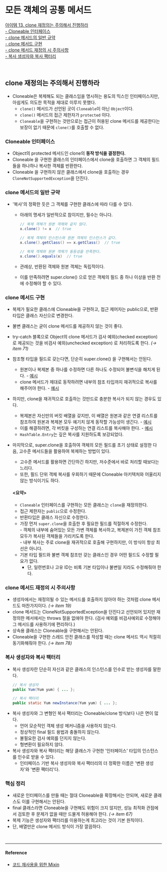 # 모든 객체의 공통 메서드

[아이템 13. clone 재정의는 주의해서 진행하라](#clone-재정의는-주의해서-진행하라)   
[- Cloneable 인터페이스](#cloneable-인터페이스)  
[- clone 메서드의 일반 규약](#clone-메서드의-일반-규약)  
[- clone 메서드 구현](#clone-메서드-구현)  
[- clone 메서드 재정의 시 주의사항](#clone-메서드-재정의-시-주의사항)  
[- 복사 생성자와 복사 팩터리](#복사생성자와-복사-팩터리)

<br>

## clone 재정의는 주의해서 진행하라
- Cloneable은 복제해도 되는 클래스임을 명시하는 용도의 믹스인 인터페이스지만, 아쉽게도 의도한 목적을 제대로 이루지 못했다. 
  - `clone()` 메서드가 선언된 곳이 `Cloneable`이 아닌 `Object`이다. 
  - `clone()` 메서드의 접근 제한자가 `protected` 이다. 
  - `Cloneable`을 구현하는 것만으로는 접근이 허용된 clone 메서드를 제공한다는 보장이 없기 때문에 `clone()`를 호출할 수 없다.
  

### Cloneable 인터페이스
- Object의 protected 메서드인 clone의 **동작 방식을 결정한다.**
- Cloneable 을 구현한 클래스의 인터페이스에서 clone을 호출하면 그 객체의 필드들을 하나하나 복사한 객체를 반환한다.
- Cloneable 을 구현하지 않은 클래스에서 clone을 호출하는 경우 `CloneNotSupportedException`을 던진다.


### clone 메서드의 일반 규약
- '복사'의 정확한 듯은 그 객체를 구현한 클래스에 따라 다를 수 있다.
  - 아래의 명세가 일반적으로 참이지만, 필수는 아니다.

    ```java
    // 복제 객체가 원본 객체와 같지 않다.
    x.clone() != x  // true
    ```
    ```java
    // 복제 객체의 인스턴스와 원본 객체의 인스턴스가 같다.
    x.clone().getClass() == x.getClass()  // true
    ```
    ```java
    // 복제 객체와 원본 객체가 동등성을 만족한다.
    x.clone().equals(x)  // true
    ```
  - 관례상, 반환된 객체와 원본 객체는 독립적이다. 
  - 이를 만족하려면 super.clone() 으로 얻은 객체의 필드 중 하나 이상을 반환 전에 수정해야 할 수 있다.


### clone 메서드 구현
- 복제가 필요한 클래스에 Cloneable을 구현하고, 접근 제어자는 public으로, 반환 타입은 클래스 자신으로 변경한다.
- 불변 클래스는 굳이 clone 메서드를 제공하지 않는 것이 좋다.
- try-catch 블록으로 Object의 clone 메서드가 검사 예외(checked exception) 로 제공되는 것을 비검사 예외(unchecked exception) 로 처리하도록 한다. *(→ item 71)*
- 참조형 타입을 필드로 갖는다면, 단순히 super.clone() 을 구현해서는 안된다.
  - 원본이나 복제본 중 하나를 수정하면 다른 하나도 수정되어 불변식을 해치게 된다. - [예시](https://github.com/pageprologue/study-effective-java/blob/main/heejin/src/test/java/study/heejin/chapter3/Item13Test.java#LC21)
  - clone 메서드가 제대로 동작하려면 내부의 참조 타입까지 재귀적으로 복사를 해주어야 한다. - [예시](https://github.com/pageprologue/study-effective-java/blob/main/heejin/src/test/java/study/heejin/chapter3/Item13Test.java#LC43)
- 하지만, clone을 재귀적으로 호출하는 것만드로 충분한 복사가 되지 않는 경우도 있다. 
  - 복제본은 자신만의 버킷 배열을 갖지만, 이 배열은 원본과 같은 연결 리스트를 참조하여 원본과 복제본 모두 예기치 않게 동작할 가능성이 생긴다. - [예시](https://github.com/pageprologue/study-effective-java/blob/main/heejin/src/test/java/study/heejin/chapter3/Item13Test.java#LC64)
  - 이를 해결하려면, 각 버킷을 구성하는 연결 리스트를 복사해야 한다. - [예시](https://github.com/pageprologue/study-effective-java/blob/main/heejin/src/test/java/study/heejin/chapter3/Item13Test.java#LC85)
  - `HashTable.Entry`는 깊은 복사를 지원하도록 보강되었다.
- 마지막으로, super.clone을 호출하여 객체의 모든 필드를 초기 상태로 설정한 다음, 고수준 메서드들을 활용하여 복제하는 방법이 있다. 
  - 고수준 메서드를 활용하면 간단하긴 하지만, 저수준에서 바로 처리할 때보다는 느리다.
  - 또한, 필드 단위 객체 복사를 우회하기 때문에 Cloneable 아키텍처와 어울리지 않는 방식이기도 하다.

  #### <요약>
  - `Cloneable` 인터페이스를 구현하는 모든 클래스는 `clone`을 재정의한다.
  - 접근 제한자는 `public`으로 수정한다.
  - 반환타입은 클래스 자신으로 수정한다.
  - 가장 먼저 `super.clone`을 호출한 후 필요한 필드를 적절하게 수정한다.  
    \- 객체의 내부에 숨어있는 모든 가변 객체를 복사하고, 복제본이 가진 객체 참조 모두가 복사된 객체들을 가리키도록 한다.  
    \- 내부 복사는 주로 clone을 재귀적으로 호출해 구현하지만, 이 방식이 항상 최선은 아니다.
  - 기본 타입 필드와 불변 객체 참조만 갖는 클래스인 경우 어떤 필드도 수정할 필요가 없다.
    - 단, 일련번호나 고유 ID는 비록 기본 타입이나 불변일 지라도 수정해줘야 한다.


### clone 메서드 재정의 시 주의사항
- 생성자에서는 재정의될 수 있는 메서드를 호출하지 않아야 하는 것처럼 clone 메서드도 마찬가지이다. *(→ item 19)*
- clone 메서드는 CloneNotSupportedException을 던진다고 선언되어 있지만 재정의한 메서에서는 throws 절을 없애야 한다. 
  (검사 예외를 비검사예외로 수정해야 그 메서드를 사용하기에 편리하다.)
- 상속용 클래스는 Cloneable을 구현해서는 안된다.
- Cloneable을 구현한 스레드 안전 클래스를 작성할 때는 clone 메서드 역시 적절히 동기화해줘야 한다. *(→ item 78)*


### 복사 생성자와 복사 팩터리
- 복사 생성자란 단순히 자신과 같은 클래스의 인스턴스를 인수로 받는 생성자를 말한다.
  ```java
  // 복사 생성자
  public Yum(Yum yum) { ... };
  
  // 복사 팩터리
  public static Yum newInstance(Yum yum) { ... };
  ```
- 복사 생성자와 그 변형인 복사 팩터리는 Cloneable/clone 방식보다 나은 면이 많다.
  - 언어 모순적인 객체 생성 메커니즘을 사용하지 않는다.
  - 정상적인 final 필드 용법과 충돌하지 않는다.
  - 불필요한 검사 예외를 던지지 않는다.
  - 형변환이 필요하지 않다.
- 복사 생성자와 복사 팩터리는 해당 클래스가 구현한 '인터페이스' 타입의 인스턴스를 인수로 받을 수 있다.
  - 인터페이스 기반 복사 생성자와 복사 팩터리의 더 정확한 이름은 '변환 생성자'와 '변환 팩터리'다.


### 핵심 정리
- 새로운 인터페이스를 만들 때는 절대 Cloneable을 확장해서는 안되며, 새로운 클래스도 이를 구현해서는 안된다.
- final 클래스라면 Cloneable을 구현해도 위험이 크지 않지만, 성능 최적화 관점에서 검토한 후 문제가 없을 때만 드물게 허용해야 한다. *(→ item 67)*
- 복제 기능은 생성자와 팩터리를 이용하는게 최고라는 것이 기본 원칙이다. 
- 단, 배열만은 clone 메서드 방식이 가장 깔끔하다.


<br>

---
#### Reference

- [코드 재사용을 위한 Mixin](https://stonzeteam.github.io/%EC%BD%94%EB%93%9C-%EC%9E%AC%EC%82%AC%EC%9A%A9%EC%9D%84-%EC%9C%84%ED%95%9C-Mixin)


